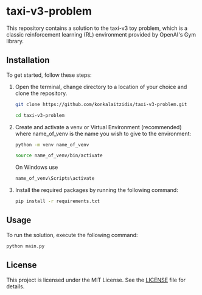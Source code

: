 # taxi-v3-problem
This repository contains a solution to the taxi-v3 toy problem, which is a classic reinforcement learning (RL) environment provided by OpenAI's Gym library.

<!-- Approach: -->

## Installation

To get started, follow these steps:

1. Open the terminal, change directory to a location of your choice and clone the repository.
    ```sh
    git clone https://github.com/konkalaitzidis/taxi-v3-problem.git
    ```
    ```sh
    cd taxi-v3-problem
    ```

2. Create and activate a venv or Virtual Environment (recommended) where name_of_venv is the name you wish to give to the environment:
    ```sh
    python -m venv name_of_venv
    ```
    ```sh
    source name_of_venv/bin/activate 
    ```
    On Windows use 
    ```sh
    name_of_venv\Scripts\activate
    ```

3. Install the required packages by running the following command:
    ```sh
    pip install -r requirements.txt
    ```

## Usage

To run the solution, execute the following command:
```sh
python main.py
```

<!-- ## Testing

To run the tests, execute the following command:
```sh
pytest
``` -->

## License

This project is licensed under the MIT License. See the [LICENSE](LICENSE) file for details.
